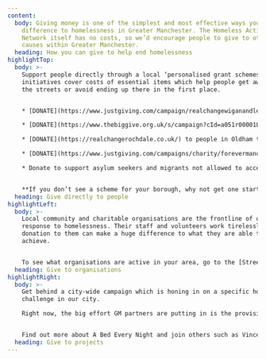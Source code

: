 ```yaml
---
content:
  body: Giving money is one of the simplest and most effective ways you can make a
    difference to homelessness in Greater Manchester. The Homeless Action
    Network itself has no costs, so we’d encourage people to give to other
    causes within Greater Manchester.
  heading: How you can give to help end homelessness
highlightTop:
  body: >-
    Support people directly through a local ‘personalised grant schemes’. These
    initiatives cover costs of essential items which help people get away from
    the streets or avoid ending up there in the first place.


    * [DONATE](https://www.justgiving.com/campaign/realchangewiganandleigh) to people who are homeless or at risk in Wigan & Leigh, through the [Real Change Wigan & Leigh](https://realchangewiganandleigh.co.uk/) campaign

    * [DONATE](https://www.thebiggive.org.uk/s/campaign?cId=a051r00001LjKtPAAV) to people in Rochdale through

    * [DONATE](https://realchangerochdale.co.uk/) to people in Oldham through [Real Change Oldham](https://realchangeoldham.co.uk/)

    * [DONATE](https://www.justgiving.com/campaigns/charity/forevermanchester/bigchangemcr) to people in Manchester through [Big Change Mcr](http://bigchangemcr.co.uk/)

    * Donate to support asylum seekers and migrants not allowed to access state support through the [](<https://streetsupport.net/manchester/migrant-destitution-fund/)[Migrant>)


    **If you don’t see a scheme for your borough, why not get one started? A toolkit for setting up ‘Real Change’ developed by partners Riverside Housing Group is from the [Street Support](https://news.streetsupport.net/tag/real-change/) and [Homeless Link](https://www.homeless.org.uk/real-change-toolkit) websites.**
  heading: Give directly to people
highlightLeft:
  body: >-
    Local community and charitable organisations are the frontline of our
    response to homelessness. Their staff and volunteers work tirelessly, and a
    donation to them can make a huge difference to what they are able to
    achieve.


    To see what organisations are active in your area, go to the [Street Support website](https://streetsupport.net).
  heading: Give to organisations
highlightRight:
  body: >-
    Get behind a city-wide campaign which is honing in on a specific homeless
    challenge in our city.

    Right now, the big effort GM partners are putting in is the provision of emergency night shelters as a first step off the streets (and so no one sleeps out in the cold).


    Find out more about A Bed Every Night and join others such as Vincent Kompany and the Mayor of Greater Manchester by donating [here](https://bedeverynight.co.uk/).
  heading: Give to projects
---
```

